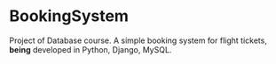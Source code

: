 # BookingSystem
Project of Database course. A simple booking system for flight tickets, <strong>being</strong> developed in Python, Django, MySQL.
